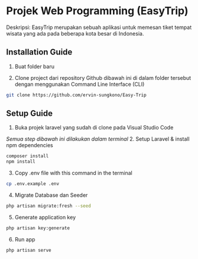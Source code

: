 # Projek Web Programming (EasyTrip)
Deskripsi: EasyTrip merupakan sebuah aplikasi untuk memesan tiket tempat wisata yang ada pada beberapa kota besar di Indonesia. 

## Installation Guide
1. Buat folder baru

2. Clone project dari repository Github dibawah ini di dalam folder tersebut dengan menggunakan Command Line Interface (CLI)
```sh
git clone https://github.com/ervin-sungkono/Easy-Trip
```
## Setup Guide
1. Buka projek laravel yang sudah di clone pada Visual Studio Code

*Semua step dibawah ini dilakukan dalam terminal*
2. Setup Laravel & install npm dependencies
```sh
composer install
npm install
```

3. Copy .env file with this command in the terminal
```sh
cp .env.example .env
```

4. Migrate Database dan Seeder
 ```sh
php artisan migrate:fresh --seed
```

5. Generate application key
 ```sh
php artisan key:generate
```

6. Run app
```sh
php artisan serve
```
